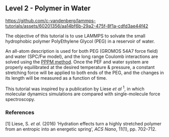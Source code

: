 ## Level 2 - Polymer in Water

https://github.com/c-vandenberg/lammps-tutorials/assets/60201356/aa14bf6b-29a2-475f-8f1a-cdfd3ae44f42

The objective of this tutorial is to use LAMMPS to solvate the small hydrophobic polymer PolyEthylene Glycol (PEG) in a reservoir of water.

An all-atom description is used for both PEG (GROMOS 54A7 force field) and water (SPC/Fw model), and the long range Coulomb interactions are solved using the [PPPM method](https://docs.lammps.org/Howto_dispersion.html). Once the PEF and water system are properly equilibrated at the desired temperature & pressure, a constant stretching force will be applied to both ends of the PEG, and the changes in its length will be measured as a function of time.

This tutorial was inspired by a publication by Liese *et al* <sup>1</sup>, in which molecular dynamics simulations are compared with single-molecule force spectroscopy.

### References
[1] Liese, S. *et al*. (2016) ‘Hydration effects turn a highly stretched polymer from an entropic into an energetic spring’, *ACS Nano*, 11(1), pp. 702–712.
